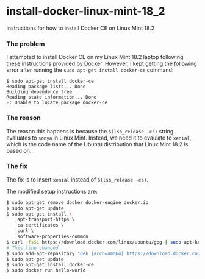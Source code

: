 # install-docker-linux-mint-18_2
Instructions for how to install Docker CE on Linux Mint 18.2

### The problem
I attempted to install Docker CE on my Linux Mint 18.2 laptop following [these instructions provided by Docker](https://docs.docker.com/engine/installation/linux/docker-ce/ubuntu/#install-docker-ce). However, I kept getting the following error after running the ```sudo apt-get install docker-ce``` command: 

```
$ sudo apt-get install docker-ce
Reading package lists... Done
Building dependency tree       
Reading state information... Done
E: Unable to locate package docker-ce
```

### The reason
The reason this happens is because the ```$(lsb_release -cs)``` string evaluates to ```sonya``` in Linux Mint. Instead, we need it to evaulate to ```xenial```, which is the code name of the Ubuntu distribution that Linux Mint 18.2 is based on.

### The fix
The fix is to insert ```xenial``` instead of ```$(lsb_release -cs)```.

The modified setup instructions are:
```bash
$ sudo apt-get remove docker docker-engine docker.io
$ sudo apt-get update
$ sudo apt-get install \
    apt-transport-https \
    ca-certificates \
    curl \
    software-properties-common
$ curl -fsSL https://download.docker.com/linux/ubuntu/gpg | sudo apt-key add -
# This line changed
$ sudo add-apt-repository "deb [arch=amd64] https://download.docker.com/linux/ubuntu xenial stable"
$ sudo apt-get update
$ sudo apt-get install docker-ce
$ sudo docker run hello-world
```

